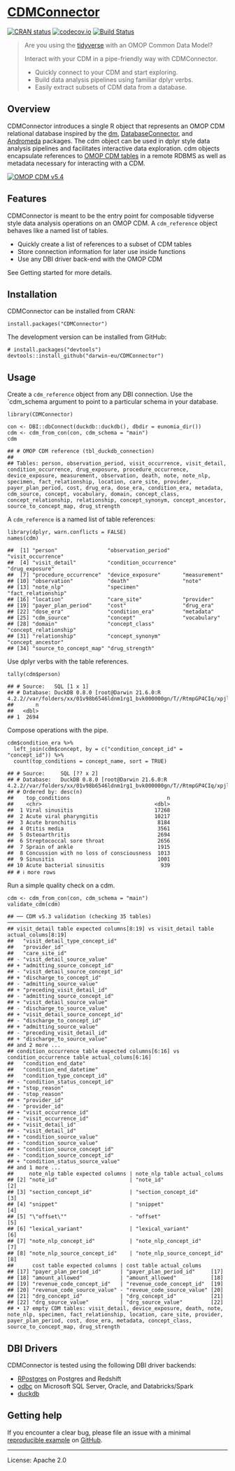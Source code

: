 <!-- README.md is generated from README.Rmd. Please edit that file -->

# [CDMConnector](https://darwin-eu.github.io/CDMConnector/)

<!-- badges: start -->

[![CRAN
status](https://www.r-pkg.org/badges/version/CDMConnector)](https://CRAN.R-project.org/package=CDMConnector)
[![codecov.io](https://codecov.io/gh/OdyOSG/CDMConnector/coverage.svg?branch=main)](https://app.codecov.io/gh/OdyOSG/CDMConnector?branch=main)
[![Build
Status](https://github.com/darwin-eu/CDMConnector/workflows/R-CMD-check/badge.svg)](https://github.com/darwin-eu/CDMConnector/actions?query=workflow%3AR-CMD-check)
<!-- badges: end -->

> Are you using the [tidyverse](https://www.tidyverse.org/) with an OMOP
> Common Data Model?
>
> Interact with your CDM in a pipe-friendly way with CDMConnector.
>
> -   Quickly connect to your CDM and start exploring.
> -   Build data analysis pipelines using familiar dplyr verbs.
> -   Easily extract subsets of CDM data from a database.

## Overview

CDMConnector introduces a single R object that represents an OMOP CDM
relational database inspired by the [dm](https://dm.cynkra.com/),
[DatabaseConnector](http://ohdsi.github.io/DatabaseConnector/), and
[Andromeda](https://ohdsi.github.io/Andromeda/) packages. The cdm object
can be used in dplyr style data analysis pipelines and facilitates
interactive data exploration. cdm objects encapsulate references to
[OMOP CDM tables](https://ohdsi.github.io/CommonDataModel/) in a remote
RDBMS as well as metadata necessary for interacting with a CDM.

[![OMOP CDM
v5.4](https://ohdsi.github.io/CommonDataModel/images/cdm54.png)](https://ohdsi.github.io/CommonDataModel/)

## Features

CDMConnector is meant to be the entry point for composable tidyverse
style data analysis operations on an OMOP CDM. A `cdm_reference` object
behaves like a named list of tables.

-   Quickly create a list of references to a subset of CDM tables
-   Store connection information for later use inside functions
-   Use any DBI driver back-end with the OMOP CDM

See Getting started for more details.

## Installation

CDMConnector can be installed from CRAN:

    install.packages("CDMConnector")

The development version can be installed from GitHub:

    # install.packages("devtools")
    devtools::install_github("darwin-eu/CDMConnector")

## Usage

Create a `cdm_reference` object from any DBI connection. Use the
\`cdm\_schema argument to point to a particular schema in your database.

    library(CDMConnector)

    con <- DBI::dbConnect(duckdb::duckdb(), dbdir = eunomia_dir())
    cdm <- cdm_from_con(con, cdm_schema = "main")
    cdm

    ## # OMOP CDM reference (tbl_duckdb_connection)
    ## 
    ## Tables: person, observation_period, visit_occurrence, visit_detail, condition_occurrence, drug_exposure, procedure_occurrence, device_exposure, measurement, observation, death, note, note_nlp, specimen, fact_relationship, location, care_site, provider, payer_plan_period, cost, drug_era, dose_era, condition_era, metadata, cdm_source, concept, vocabulary, domain, concept_class, concept_relationship, relationship, concept_synonym, concept_ancestor, source_to_concept_map, drug_strength

A `cdm_reference` is a named list of table references:

    library(dplyr, warn.conflicts = FALSE)
    names(cdm)

    ##  [1] "person"                "observation_period"    "visit_occurrence"     
    ##  [4] "visit_detail"          "condition_occurrence"  "drug_exposure"        
    ##  [7] "procedure_occurrence"  "device_exposure"       "measurement"          
    ## [10] "observation"           "death"                 "note"                 
    ## [13] "note_nlp"              "specimen"              "fact_relationship"    
    ## [16] "location"              "care_site"             "provider"             
    ## [19] "payer_plan_period"     "cost"                  "drug_era"             
    ## [22] "dose_era"              "condition_era"         "metadata"             
    ## [25] "cdm_source"            "concept"               "vocabulary"           
    ## [28] "domain"                "concept_class"         "concept_relationship" 
    ## [31] "relationship"          "concept_synonym"       "concept_ancestor"     
    ## [34] "source_to_concept_map" "drug_strength"

Use dplyr verbs with the table references.

    tally(cdm$person)

    ## # Source:   SQL [1 x 1]
    ## # Database: DuckDB 0.8.0 [root@Darwin 21.6.0:R 4.2.2//var/folders/xx/01v98b6546ldnm1rg1_bvk000000gn/T//RtmpGP4CIq/xpjlsqnl]
    ##       n
    ##   <dbl>
    ## 1  2694

Compose operations with the pipe.

    cdm$condition_era %>%
      left_join(cdm$concept, by = c("condition_concept_id" = "concept_id")) %>% 
      count(top_conditions = concept_name, sort = TRUE)

    ## # Source:     SQL [?? x 2]
    ## # Database:   DuckDB 0.8.0 [root@Darwin 21.6.0:R 4.2.2//var/folders/xx/01v98b6546ldnm1rg1_bvk000000gn/T//RtmpGP4CIq/xpjlsqnl]
    ## # Ordered by: desc(n)
    ##    top_conditions                               n
    ##    <chr>                                    <dbl>
    ##  1 Viral sinusitis                          17268
    ##  2 Acute viral pharyngitis                  10217
    ##  3 Acute bronchitis                          8184
    ##  4 Otitis media                              3561
    ##  5 Osteoarthritis                            2694
    ##  6 Streptococcal sore throat                 2656
    ##  7 Sprain of ankle                           1915
    ##  8 Concussion with no loss of consciousness  1013
    ##  9 Sinusitis                                 1001
    ## 10 Acute bacterial sinusitis                  939
    ## # ℹ more rows

Run a simple quality check on a cdm.

    cdm <- cdm_from_con(con, cdm_schema = "main")
    validate_cdm(cdm)

    ## ── CDM v5.3 validation (checking 35 tables) ────────────────────────────────────
    ## visit_detail table expected columns[8:19] vs visit_detail table actual_colums[8:19]
    ##   "visit_detail_type_concept_id"
    ##   "provider_id"
    ##   "care_site_id"
    ## - "visit_detail_source_value"
    ## + "admitting_source_concept_id"
    ## - "visit_detail_source_concept_id"
    ## + "discharge_to_concept_id"
    ## - "admitting_source_value"
    ## + "preceding_visit_detail_id"
    ## - "admitting_source_concept_id"
    ## + "visit_detail_source_value"
    ## - "discharge_to_source_value"
    ## + "visit_detail_source_concept_id"
    ## - "discharge_to_concept_id"
    ## + "admitting_source_value"
    ## - "preceding_visit_detail_id"
    ## + "discharge_to_source_value"
    ## and 2 more ...
    ## condition_occurrence table expected columns[6:16] vs condition_occurrence table actual_colums[6:16]
    ##   "condition_end_date"
    ##   "condition_end_datetime"
    ##   "condition_type_concept_id"
    ## - "condition_status_concept_id"
    ## + "stop_reason"
    ## - "stop_reason"
    ## + "provider_id"
    ## - "provider_id"
    ## + "visit_occurrence_id"
    ## - "visit_occurrence_id"
    ## + "visit_detail_id"
    ## - "visit_detail_id"
    ## + "condition_source_value"
    ## - "condition_source_value"
    ## + "condition_source_concept_id"
    ## - "condition_source_concept_id"
    ## + "condition_status_source_value"
    ## and 1 more ...
    ##     note_nlp table expected columns | note_nlp table actual_colums    
    ## [2] "note_id"                       | "note_id"                    [2]
    ## [3] "section_concept_id"            | "section_concept_id"         [3]
    ## [4] "snippet"                       | "snippet"                    [4]
    ## [5] "\"offset\""                    - "offset"                     [5]
    ## [6] "lexical_variant"               | "lexical_variant"            [6]
    ## [7] "note_nlp_concept_id"           | "note_nlp_concept_id"        [7]
    ## [8] "note_nlp_source_concept_id"    | "note_nlp_source_concept_id" [8]
    ##      cost table expected columns | cost table actual_colums       
    ## [17] "payer_plan_period_id"      | "payer_plan_period_id"     [17]
    ## [18] "amount_allowed"            | "amount_allowed"           [18]
    ## [19] "revenue_code_concept_id"   | "revenue_code_concept_id"  [19]
    ## [20] "revenue_code_source_value" - "reveue_code_source_value" [20]
    ## [21] "drg_concept_id"            | "drg_concept_id"           [21]
    ## [22] "drg_source_value"          | "drg_source_value"         [22]
    ## • 17 empty CDM tables: visit_detail, device_exposure, death, note, note_nlp, specimen, fact_relationship, location, care_site, provider, payer_plan_period, cost, dose_era, metadata, concept_class, source_to_concept_map, drug_strength

## DBI Drivers

CDMConnector is tested using the following DBI driver backends:

-   [RPostgres](https://rpostgres.r-dbi.org/reference/postgres) on
    Postgres and Redshift
-   [odbc](https://solutions.posit.co/connections/db/r-packages/odbc/)
    on Microsoft SQL Server, Oracle, and Databricks/Spark
-   [duckdb](https://duckdb.org/docs/api/r)

## Getting help

If you encounter a clear bug, please file an issue with a minimal
[reproducible example](https://reprex.tidyverse.org/) on
[GitHub](https://github.com/OdyOSG/CDMConnector/issues).

------------------------------------------------------------------------

License: Apache 2.0
